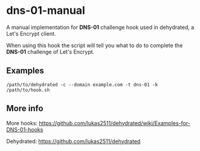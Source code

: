 # dns-01-manual

A manual implementation for **DNS-01** challenge hook used in dehydrated, a Let's Encrypt client.

When using this hook the script will tell you what to do to complete the **DNS-01** challenge of Let's Encrypt.


## Examples

``/path/to/dehydrated -c --domain example.com -t dns-01 -k /path/to/hook.sh ``

## More info

More hooks: https://github.com/lukas2511/dehydrated/wiki/Examples-for-DNS-01-hooks

Dehydrated: https://github.com/lukas2511/dehydrated

